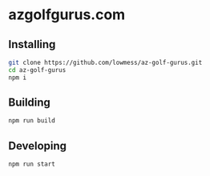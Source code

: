 # azgolfgurus.com

## Installing

```bash
git clone https://github.com/lowmess/az-golf-gurus.git
cd az-golf-gurus
npm i
```

## Building

```bash
npm run build
```

## Developing

```bash
npm run start
```
